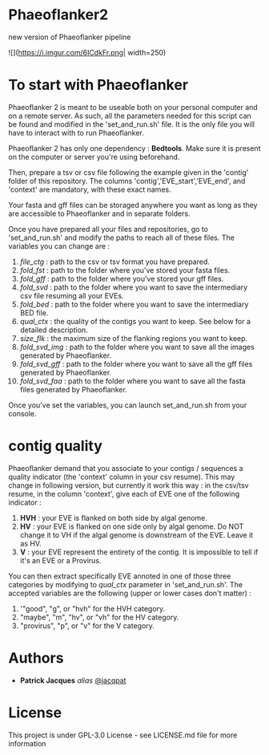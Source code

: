 # Phaeoflanker2
new version of Phaeoflanker pipeline

![](https://i.imgur.com/6ICdkFr.png| width=250)

# To start with Phaeoflanker
Phaeoflanker 2 is meant to be useable both on your personal computer and on a remote server. As such, all the parameters needed for this script can be found and modified in the 'set_and_run.sh' file. It is the only file you will have to interact with to run Phaeoflanker.

Phaeoflanker 2 has only one dependency : **Bedtools**. Make sure it is present on the computer or server you're using beforehand.

Then, prepare a tsv or csv file following the example given in the 'contig' folder of this repository. The columns  'contig','EVE_start','EVE_end', and 'context' are mandatory, with these exact names.

Your fasta and gff files can be storaged anywhere you want as long as they are accessible to Phaeoflanker and in separate folders.

Once you have prepared all your files and repositories, go to 'set_and_run.sh' and modify the paths to reach all of these files. The variables you can change are :

1) *file_ctg* : path to the csv or tsv format you have prepared.
2) *fold_fst* : path to the folder where you've stored your fasta files.
3) *fold_gff* : path to the folder where you've stored your gff files.
4) *fold_svd* : path to the folder where you want to save the intermediary csv file resuming all your EVEs.
5) *fold_bed* : path to the folder where you want to save the intermediary BED file.
6) *qual_ctx* : the quality of the contigs you want to keep. See below for a detailed description.
7) *size_flk* : the maximum size of the flanking regions you want to keep.
8) *fold_svd_img* : path to the folder where you want to save all the images generated by Phaeoflanker.
9) *fold_svd_gff* : path to the folder where you want to save all the gff files generated by Phaeoflanker.
10) *fold_svd_faa* : path to the folder where you want to save all the fasta files generated by Phaeoflanker.

Once you've set the variables, you can launch set_and_run.sh from your console.

# contig quality
Phaeoflanker demand that you associate to your contigs / sequences a quality indicator (the 'context' column in your csv resume). This may change in following version, but currently it work this way :
in the csv/tsv resume, in the column 'context', give each of EVE one of the following indicator :

1) **HVH** : your EVE is flanked on both side by algal genome.
2) **HV** : your EVE is flanked on one side only by algal genome. Do NOT change it to VH if the algal genome is downstream of the EVE. Leave it as HV.
3) **V** : your EVE represent the entirety of the contig. It is impossible to tell if it's an EVE or a Provirus.

You can then extract specifically EVE annoted in one of those three categories by modifying to *qual_ctx* parameter in 'set_and_run.sh'. The accepted variables are the following (upper or lower cases don't matter) :

1) '"good", "g", or "hvh" for the HVH category.
2) "maybe", "m", "hv", or "vh" for the HV category.
3) "provirus", "p", or "v" for the V category.

# Authors
* **Patrick Jacques** _alias_ [@jacqpat](https://github.com/jacqpat)

# License
This project is under GPL-3.0 License - see LICENSE.md file for more information
